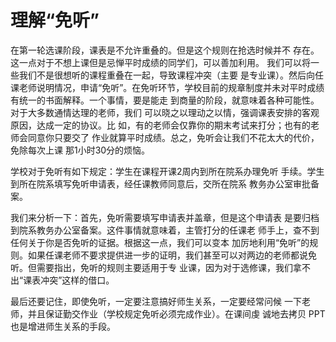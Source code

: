# 理解“免听”

在第一轮选课阶段，课表是不允许重叠的。但是这个规则在抢选时候并不  存在。这一点对于不想上课但是忌惮平时成绩的同学们，可以善加利用。  我们可以将一些我们不是很想听的课程重叠在一起，导致课程冲突（主要  是专业课）。然后向任课老师说明情况，申请“免听”。在免听环节，学校目前的规章制度并未对平时成绩有统一的书面解释。一个事情，要是能走  到商量的阶段，就意味着各种可能性。对于大多数通情达理的老师，我们  可以晓之以理动之以情，强调课表安排的客观原因，达成一定的协议。比  如，有的老师会仅靠你的期末考试来打分；也有的老师会同意你只要交了  作业就算平时成绩。总之，免听会让我们不花太大的代价，免除每次上课  那1小时30分的烦恼。

学校对于免听有如下规定：学生在课程开课2周内到所在院系办理免听  手续。学生到所在院系填写免听申请表，经任课教师同意后，交所在院系  教务办公室审批备案。

我们来分析一下：首先，免听需要填写申请表并盖章，但是这个申请表  是要归档到院系教务办公室备案。这件事情就意味着，主管打分的任课老  师手上，查不到任何关于你是否免听的证据。根据这一点，我们可以变本  加厉地利用“免听”的规则。如果任课老师不要求提供进一步的证明，我们甚至可以对两边的老师都说免听。但需要指出，免听的规则主要适用于专  业课，因为对于选修课，我们拿不出“课表冲突”这样的借口。

最后还要记住，即使免听，一定要注意搞好师生关系，一定要经常问候  一下老师，并且保证勤交作业（学校规定免听必须完成作业）。在课间虔  诚地去拷贝 PPT 也是增进师生关系的手段。

